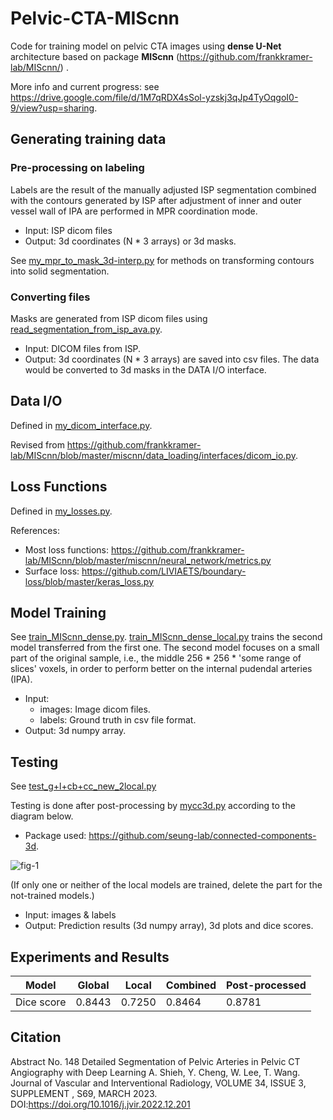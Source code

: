 # Pelvic-CTA-MIScnn

Code for training model on pelvic CTA images using **dense U-Net** architecture based on package **MIScnn** (https://github.com/frankkramer-lab/MIScnn/) .

More info and current progress: see https://drive.google.com/file/d/1M7qRDX4sSol-yzskj3qJp4TyOqgoI0-9/view?usp=sharing.

## Generating training data

### Pre-processing on labeling
Labels are the result of the manually adjusted ISP segmentation combined with the contours generated by ISP after adjustment of inner and outer vessel wall of IPA are performed in MPR coordination mode.
* Input: ISP dicom files
* Output: 3d coordinates (N * 3 arrays) or 3d masks.

See [my_mpr_to_mask_3d-interp.py](https://github.com/christmaskid/Pelvic-CTA-MIScnn/blob/main/pre-processing/my_mpr_to_mask_3d-interp.py) for methods on transforming contours into solid segmentation.

### Converting files
Masks are generated from ISP dicom files using [read_segmentation_from_isp_ava.py](https://github.com/christmaskid/Pelvic-CTA-MIScnn/blob/main/pre-processing/read_segmentation_from_isp_ava.py).
* Input: DICOM files from ISP.
* Output: 3d coordinates (N * 3 arrays) are saved into csv files. The data would be converted to 3d masks in the DATA I/O interface.

## Data I/O

Defined in [my_dicom_interface.py](https://github.com/christmaskid/Pelvic-CTA-MIScnn/blob/main/train/my_dicom_interface.py).

Revised from https://github.com/frankkramer-lab/MIScnn/blob/master/miscnn/data_loading/interfaces/dicom_io.py.

## Loss Functions

Defined in [my_losses.py](https://github.com/christmaskid/Pelvic-CTA-MIScnn/blob/main/train/my_losses.py).

References: 
* Most loss functions: https://github.com/frankkramer-lab/MIScnn/blob/master/miscnn/neural_network/metrics.py
* Surface loss: https://github.com/LIVIAETS/boundary-loss/blob/master/keras_loss.py

## Model Training
See [train_MIScnn_dense.py](https://github.com/christmaskid/Pelvic-CTA-MIScnn/blob/main/train/train_MIScnn_dense.py).
[train_MIScnn_dense_local.py](https://github.com/christmaskid/Pelvic-CTA-MIScnn/blob/main/train/train_MIScnn_dense_local.py) trains the second model transferred from the first one. The second model focuses on a small part of the original sample, i.e., the middle 256 * 256 * 'some range of slices' voxels, in order to perform better on the internal pudendal arteries (IPA).

* Input: 
  * images: Image dicom files.
  * labels: Ground truth in csv file format.
* Output: 3d numpy array.

## Testing
See [test_g+l+cb+cc_new_2local.py](https://github.com/christmaskid/Pelvic-CTA-MIScnn/blob/main/test/test_g+l+cb+cc_new_2local.py)

Testing is done after post-processing by [mycc3d.py](https://github.com/christmaskid/Pelvic-CTA-MIScnn/blob/main/test/mycc3d.py) according to the diagram below.
* Package used: https://github.com/seung-lab/connected-components-3d.

![fig-1](https://user-images.githubusercontent.com/66014047/218907938-331bc0c3-29c9-49ba-80dd-e763c628e3f8.png)


(If only one or neither of the local models are trained, delete the part for the not-trained models.)

* Input: images & labels
* Output: Prediction results (3d numpy array), 3d plots and dice scores.

## Experiments and Results



| Model      | Global | Local  | Combined | Post-processed |
|------------|--------|--------|----------|----------------|
| Dice score | 0.8443 | 0.7250 | 0.8464   | 0.8781         |


## Citation
Abstract No. 148 Detailed Segmentation of Pelvic Arteries in Pelvic CT Angiography with Deep Learning
A. Shieh, Y. Cheng, W. Lee, T. Wang. Journal of Vascular and Interventional Radiology, VOLUME 34, ISSUE 3, SUPPLEMENT , S69, MARCH 2023. DOI:https://doi.org/10.1016/j.jvir.2022.12.201
